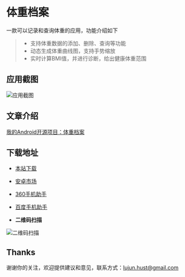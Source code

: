 # 体重档案

一款可以记录和查询体重的应用，功能介绍如下

> * 支持体重数据的添加、删除、查询等功能
> * 动态生成体重曲线图，支持手势缩放
> * 实时计算BMI值，并进行诊断，给出健康体重范围

## 应用截图

![应用截图](http://www.jhuster.com/app/EWeightScale/home.png)

## 文章介绍

[我的Android开源项目：体重档案](http://ticktick.blog.51cto.com/823160/1687127)

## 下载地址

- [本站下载](http://www.jhuster.com/app/EWeightScale/EWeightScale.apk)

- [安卓市场](http://apk.hiapk.com/appinfo/com.jhuster.eweightscale)

- [360手机助手](http://zhushou.360.cn/detail/index/soft_id/3073776?recrefer=SE_D_%E4%BD%93%E9%87%8D%E6%A1%A3%E6%A1%88#nogo)

- [百度手机助手](http://shouji.baidu.com/soft/item?docid=7904186&from=as&f=search_app_%E4%BD%93%E9%87%8D%E6%A1%A3%E6%A1%88%40list_1_title%401%40header_all_input)

- **二维码扫描**

![二维码扫描](http://www.jhuster.com/app/EWeightScale/download.png)

Thanks
----------

谢谢你的关注，欢迎提供建议和意见，联系方式：lujun.hust@gmail.com

